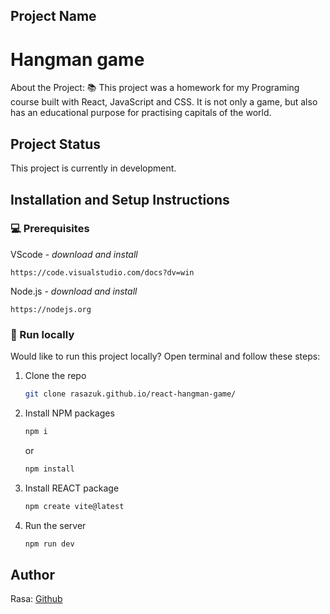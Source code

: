 ## Project Name

# Hangman game

About the Project: 📚
This project was a homework for my Programing course built with React, JavaScript and CSS.
It is not only a game, but also has an educational purpose for practising capitals of the world.

## Project Status

This project is currently in development.

## Installation and Setup Instructions

### 💻 Prerequisites

VScode - _download and install_

```
https://code.visualstudio.com/docs?dv=win
```

Node.js - _download and install_

```
https://nodejs.org
```

### 🏃 Run locally

Would like to run this project locally? Open terminal and follow these steps:

1. Clone the repo
    ```sh
    git clone rasazuk.github.io/react-hangman-game/
    ```
2. Install NPM packages

    ```sh
    npm i
    ```

    or

    ```sh
    npm install
    ```

3. Install REACT package

    ```sh
    npm create vite@latest
    ```

4. Run the server

    ```sh
    npm run dev
    ```

## Author

Rasa: [Github](https://github.com/RasaZuk)
